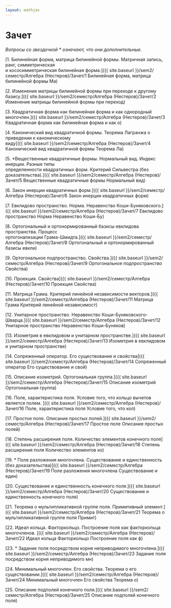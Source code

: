 ```yaml
---  
layout: mathjax  
---  
```

  
# Зачет  
  
*Вопросы со звездочкой * означают, что они дополнительные.*  
  
[1. Билинейная форма, матрица билинейной формы. Матричная запись, ранг, симметрическая  
и кососимметрическая билинейная форма.]({{ site.baseurl }}/sem2/семестр/Алгебра (Нестеров)/Зачет/1 Билинейная форма, матрица билинейной формы Ма)  
  
[2. Изменение матрицы билинейной формы при переходе к другому базису.]({{ site.baseurl }}/sem2/семестр/Алгебра (Нестеров)/Зачет/2 Изменение матрицы билинейной формы при переход)  
  
[3. Квадратичная форма как билинейная форма и как однородный многочлен.]({{ site.baseurl }}/sem2/семестр/Алгебра (Нестеров)/Зачет/3 Квадратичная форма как билинейная форма и как о)  
  
[4. Канонический вид квадратичной формы. Теорема Лагранжа о приведении к каноническому  
виду]({{ site.baseurl }}/sem2/семестр/Алгебра (Нестеров)/Зачет/4 Канонический вид квадратичной формы Теорема Ла)  
  
[5. *Вещественные квадратичные формы. Нормальный вид. Индекс инерции. Разные типы  
определенности квадратичных форм. Критерий Сильвестра (без доказательства).]({{ site.baseurl }}/sem2/семестр/Алгебра (Нестеров)/Зачет/5 Вещественные квадратичные формы Нормальный вид)  
  
[6. Закон инерции квадратичных форм.]({{ site.baseurl }}/sem2/семестр/Алгебра (Нестеров)/Зачет/6 Закон инерции квадратичных форм)  
  
[7. Евклидово пространство. Норма. Неравенство Коши-Буняковского.]({{ site.baseurl }}/sem2/семестр/Алгебра (Нестеров)/Зачет/7 Евклидово пространство Норма Неравенство Коши-Бу)  
  
[8. Ортогональный и ортонормированный базисы евклидова пространства. Процесс  
ортогонализации Грама-Шмидта.]({{ site.baseurl }}/sem2/семестр/Алгебра (Нестеров)/Зачет/8 Ортогональный и ортонормированный базисы евкли)  
  
[9. Ортогональное подпространство. Свойства.]({{ site.baseurl }}/sem2/семестр/Алгебра (Нестеров)/Зачет/9 Ортогональное подпространство Свойства)  
  
[10. Проекция. Свойства]({{ site.baseurl }}/sem2/семестр/Алгебра (Нестеров)/Зачет/10 Проекция Свойства)  
  
[11. Матрица Грама. Критерий линейной независимости векторов.]({{ site.baseurl }}/sem2/семестр/Алгебра (Нестеров)/Зачет/11 Матрица Грама Критерий линейной независимост)  
  
[12. Унитарное пространство. Неравенство Коши-Буняковского-Шварца.]({{ site.baseurl }}/sem2/семестр/Алгебра (Нестеров)/Зачет/12 Унитарное пространство Неравенство Коши-Буняков)  
  
[13. Изометрия в евклидовом и унитарном пространстве.]({{ site.baseurl }}/sem2/семестр/Алгебра (Нестеров)/Зачет/13 Изометрия в евклидовом и унитарном пространстве)  
  
[14. Сопряженный оператор. Его существование и свойства]({{ site.baseurl }}/sem2/семестр/Алгебра (Нестеров)/Зачет/14 Сопряженный оператор Его существование и свой)  
  
[15. Описание изометрий. Ортогональная группа.]({{ site.baseurl }}/sem2/семестр/Алгебра (Нестеров)/Зачет/15 Описание изометрий Ортогональная группа)  
  
[16. Поле, характеристика поля. Условие того, что кольцо вычетов является полем. ]({{ site.baseurl }}/sem2/семестр/Алгебра (Нестеров)/Зачет/16 Поле, характеристика поля Условие того, что кол)  
  
[17. Простое поле. Описание простых полей.]({{ site.baseurl }}/sem2/семестр/Алгебра (Нестеров)/Зачет/17 Простое поле Описание простых полей)  
  
[18. Степень расширения поля. Количество элементов конечного поля]({{ site.baseurl }}/sem2/семестр/Алгебра (Нестеров)/Зачет/18 Степень расширения поля Количество элементов ко)  
  
[19. * Поле разложения многочлена. Существование и единственность (без доказательства)]({{ site.baseurl }}/sem2/семестр/Алгебра (Нестеров)/Зачет/19 Поле разложения многочлена Существование и един)  
  
[20. Существование и единственность конечного поля.]({{ site.baseurl }}/sem2/семестр/Алгебра (Нестеров)/Зачет/20 Существование и единственность конечного поля)  
  
[21. Теорема о мультипликативной группе поля. Примитивный элемент.]({{ site.baseurl }}/sem2/семестр/Алгебра (Нестеров)/Зачет/21 Теорема о мультипликативной группе поля Примит)  
  
[22. Идеал кольца. Факторкольцо. Построение поля как факторкольца многочленов. ]({{ site.baseurl }}/sem2/семестр/Алгебра (Нестеров)/Зачет/22 Идеал кольца Факторкольцо Построение поля как ф)  
  
[23. * Задание поля посредством корня неприводимого многочлена.]({{ site.baseurl }}/sem2/семестр/Алгебра (Нестеров)/Зачет/23 Задание поля посредством корня неприводимого мн)  
  
[24. Минимальный многочлен. Его свойства. Теорема о его существовании.]({{ site.baseurl }}/sem2/семестр/Алгебра (Нестеров)/Зачет/24 Минимальный многочлен Его свойства Теорема о)  
  
[25. Описание подполей конечного поля.]({{ site.baseurl }}/sem2/семестр/Алгебра (Нестеров)/Зачет/25 Описание подполей конечного поля)  
